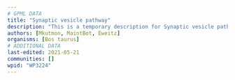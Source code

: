 ```yaml
---
# GPML DATA
title: "Synaptic vesicle pathway"
description: "This is a temporary description for Synaptic vesicle pathway"
authors: [Mkutmon, MaintBot, Eweitz]
organisms: [Bos taurus]
# ADDITIONAL DATA
last-edited: 2021-05-21
communities: []
wpid: "WP3224"
---
```

